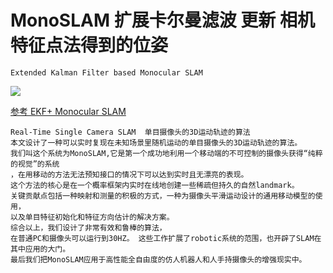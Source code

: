 # MonoSLAM  扩展卡尔曼滤波 更新 相机特征点法得到的位姿 
    Extended Kalman Filter based Monocular SLAM
![](http://vision.ia.ac.cn/Students/gzp/ekfslamflow.jpg)

[参考 EKF+ Monocular SLAM ](http://vision.ia.ac.cn/Students/gzp/monocularslam.html)

    Real-Time Single Camera SLAM  单目摄像头的3D运动轨迹的算法
    本文设计了一种可以实时复现在未知场景里随机运动的单目摄像头的3D运动轨迹的算法。
    我们叫这个系统为MonoSLAM,它是第一个成功地利用一个移动端的不可控制的摄像头获得“纯粹的视觉”的系统
    ，在用移动的方法无法预知接口的情况下可以达到实时且无漂亮的表现。
    这个方法的核心是在一个概率框架内实时在线地创建一些稀疏但持久的自然landmark。 
    关键贡献点包括一种映射和测量的积极的方式，一种为摄像头平滑运动设计的通用移动模型的使用，
    以及单目特征初始化和特征方向估计的解决方案。
    综合以上，我们设计了非常有效和鲁棒的算法，
    在普通PC和摄像头可以运行到30HZ。 这些工作扩展了robotic系统的范围，也开辟了SLAM在其中应用的大门。
    最后我们把MonoSLAM应用于高性能全自由度的仿人机器人和人手持摄像头的增强现实中。
